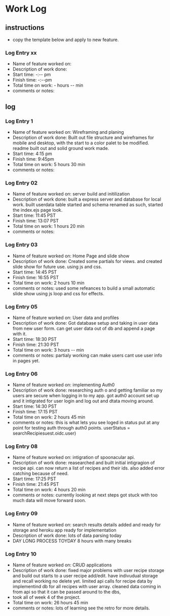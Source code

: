 # Work Log

## instructions

* copy the template below and apply to new feature.

### Log Entry xx

* Name of feature worked on:
* Description of work done:
* Start time: -:-- pm
* Finish time: -:--pm
* Total time on work: - hours -- min
* comments or notes:

## log

### Log Entry 1

* Name of feature worked on: Wireframing and planing
* Description of work done: Built out file structure and wireframes for mobile and desktop, with the start to a color palet to be modified. readme built out and solid ground work made.
* Start time: 4:15 pm
* Finish time: 9:45pm
* Total time on work: 5 hours 30 min
* comments or notes:

### Log Entry 02

* Name of feature worked on: server build and initilization
* Description of work done: built a express server and database for local work. built userdata table started and schema renamed as such, started the index.ejs page look.
* Start time: 11:45 PST
* Finish time: 13:07 PST
* Total time on work: 1 hours 20 min
* comments or notes:

### Log Entry 03

* Name of feature worked on: Home Page and slide show
* Description of work done: Created some partials for views. and created slide show for future use. using js and css.
* Start time: 14:45 PST
* Finish time: 16:55 PST
* Total time on work: 2 hours 10 min
* comments or notes: used some refeances to build a small automatic slide show using js loop and css for effects.

### Log Entry 05

* Name of feature worked on: User data and profiles
* Description of work done: Got database setup and taking in user data from new user form. can get user data out of db and append a page with it.
* Start time: 18:30 PST
* Finish time: 21:30 PST
* Total time on work: 3 hours -- min
* comments or notes: partialy working can make users cant use user info in pages yet.

### Log Entry 06

* Name of feature worked on: implementing  Auth0
* Description of work done: researching auth o and getting familiar so my users are secure when logging in to my app. got auth0 account set up and it intigrated for user login and log out and dtata moving around.
* Start time: 14:30 PST
* Finish time: 17:15 PST
* Total time on work: 2 hours 45 min
* comments or notes:
this is what lets you see loged in status put at any point for testing auth through auth0 points.
    userStatus = searchRecipiesuest.oidc.user)

### Log Entry 08

* Name of feature worked on: intigration of spoonacular api.
* Description of work done: reasearched and built initial intigragion of recipe api. can now return a list of recipes and their ids. also added error catching because of need.
* Start time: 17:25 PST
* Finish time: 21:45 PST
* Total time on work: 4 hours 20 min
* comments or notes: currently looking at next steps got stuck with too much data will move forward soon.

### Log Entry 09

* Name of feature worked on: search results details added and ready for storage and heroku app ready for implementation
* Description of work done: lots of data parsing today
* DAY LONG PROCESS TOYDAY 8 hours with many breaks

### Log Entry 10

* Name of feature worked on: CRUD applications
* Description of work done: fixed major problems with user recipe storage and build out starts to a user recipe add/edit. have indivudual storage and recall working no delete yet. limited api calls for recipe data by implementind db for all recipes with user array. cleaned data coming in from api so that it can be passed around to the dbs,
* took all of week 4 of the project.
* Total time on work: 26 hours 45 min
* comments or notes: lots of learning see the retro for more details.